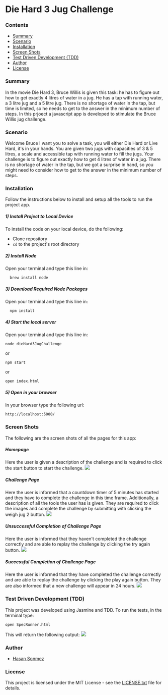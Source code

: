# Die Hard 3 Jug Challenge

### Contents
- [Summary](#summary)
- [Scenario](#scenario)
- [Installation](#installation)
- [Screen Shots](#screen-shots)
- [Test Driven Development (TDD)](#tdd)
- [Author](#author)
- [License](#license)

### <a name="summary">Summary</a>
In the movie Die Hard 3, Bruce Willis is given this task: he has to figure out how to get exactly 4 litres of water in a jug. He has a tap with running water, a 3 litre jug and a 5 litre jug. There is no shortage of water in the tap, but time is limited, so he needs to get to the answer in the minimum number of steps. In this prjoect a javascript app is developed to stimulate the Bruce Willis jug challenge.


### <a name="scenario">Scenario</a>
Welcome Bruce I want you to solve a task, you will either Die Hard or Live Hard, it's in your hands. You are given two jugs with capacities of 3 & 5 litres, a scale and accessible tap with running water to fill the jugs. Your challenge is to figure out exactly how to get 4 litres of water in a jug.
There is no shortage of water in the tap, but we got a surprise in hand, so you might need to consider how to get to the answer in the minimum number of steps.

### <a name="installation">Installation</a>
Follow the instructions below to install and setup all the tools to run the project app.

##### 1) Install Project to Local Device
To install the code on your local device, do the following:

* Clone repository
* `cd` to the project's root directory

##### 2) Install Node

Open your terminal and type this line in:
```
  brew install node
```

##### 3) Download Required Node Packages

Open your terminal and type this line in:
```
  npm install
```

##### 4) Start the local server
Open your terminal and type this line in:
```
node dieHard3JugChallenge
```
or
```
npm start
```
or
```
open index.html
```
##### 5) Open in your browser
In your browser type the following url:
```
http://localhost:5000/
```
### <a name="screen-shots">Screen Shots</a>
The following are the screen shots of all the pages for this app:

##### Homepage
Here the user is given a description of the challenge and is required to click the start button to start the challenge.
![](./images/homepage.png?raw=true)

##### Challenge Page
Here the user is informed that a countdown timer of 5 minutes has started and they have to complete the challenge in this time frame.
Additionally, a description of all the tools the user has is given. They are required to click the images and complete the challenge by submitting with clicking the weigh jug 2 button.
![](./images/challenge-page.png?raw=true)

##### Unsuccessful Completion of Challenge Page
Here the user is informed that they haven't completed the challenge correctly and are able to replay the challenge by clicking the try again button.
![](./images/boom-page.png?raw=true)

##### Successful Completion of Challenge Page
Here the user is informed that they have completed the challenge correctly and are able to replay the challenge by clicking the play again button. They are also informed that a new challenge will appear in 24 hours.
![](./images/congratulations-page.png?raw=true)

### <a name="tdd">Test Driven Development (TDD)</a>
This project was developed using Jasmine and TDD. To run the tests, in the terminal type:
```
open SpecRunner.html
```
This will return the following output:
![](./images/jasmine-test.png?raw=true)

### <a name="author">Author</a>
- [Hasan Sonmez](https://github.com/UltimateCoder00)

### <a name="license">License</a>

This project is licensed under the MIT License - see the [LICENSE.txt](LICENSE.txt) file for details.
